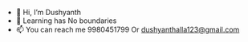 - 👋 Hi, I’m Dushyanth
- 🌱 Learning has No boundaries
- 📫 You can reach me 9980451799 Or dushyanthalla123@gmail.com

<!---
dushyanth332/dushyanth332 is a ✨ special ✨ repository because its `README.md` (this file) appears on your GitHub profile.
You can click the Preview link to take a look at your changes.
--->
